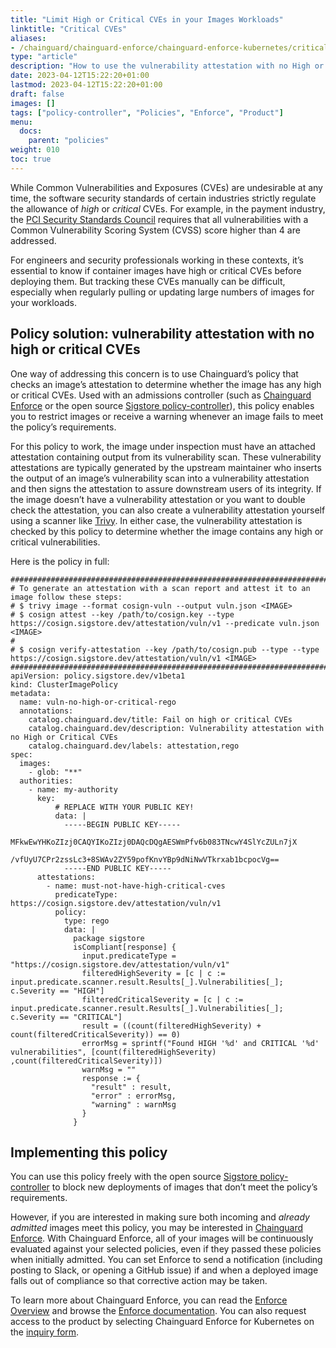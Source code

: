 ```yaml
---
title: "Limit High or Critical CVEs in your Images Workloads"
linktitle: "Critical CVEs"
aliases:
- /chainguard/chainguard-enforce/chainguard-enforce-kubernetes/critical-cve-policy/
type: "article"
description: "How to use the vulnerability attestation with no High or Critical CVEs Policy"
date: 2023-04-12T15:22:20+01:00
lastmod: 2023-04-12T15:22:20+01:00
draft: false
images: []
tags: ["policy-controller", "Policies", "Enforce", "Product"]
menu:
  docs:
    parent: "policies"
weight: 010
toc: true
---
```


While Common Vulnerabilities and Exposures (CVEs) are undesirable at any time, the software security standards of certain industries strictly regulate the allowance of _high_ or _critical_ CVEs.  For example, in the payment industry, the [PCI Security Standards Council](https://www.pcisecuritystandards.org/) requires that all vulnerabilities with a Common Vulnerability Scoring System (CVSS) score higher than 4 are addressed.

For engineers and security professionals working in these contexts, it’s essential to know if container images have high or critical CVEs before deploying them. But tracking these CVEs manually can be difficult, especially when regularly pulling or updating large numbers of images for your workloads.

## Policy solution: vulnerability attestation with no high or critical CVEs

One way of addressing this concern is to use Chainguard’s policy that checks an image’s attestation to determine whether the image has any high or critical CVEs. Used with an admissions controller (such as [Chainguard Enforce](https://www.chainguard.dev/chainguard-enforce) or the open source [Sigstore policy-controller](/open-source/sigstore/policy-controller/how-to-install-policy-controller)), this policy enables you to restrict images or receive a warning whenever an image fails to meet the policy’s requirements.

For this policy to work, the image under inspection must have an attached attestation containing output from its vulnerability scan. These vulnerability attestations are typically generated by the upstream maintainer who inserts the output of an image’s vulnerability scan into a vulnerability attestation and then signs the attestation to assure downstream users of its integrity. If the image doesn’t have a vulnerability attestation or you want to double check the attestation, you can also create a vulnerability attestation yourself using a scanner like [Trivy](https://trivy.dev/). In either case, the vulnerability attestation is checked by this policy to determine whether the image contains any high or critical vulnerabilities.

Here is the policy in full:

```
#############################################################################################
# To generate an attestation with a scan report and attest it to an image follow these steps:
# $ trivy image --format cosign-vuln --output vuln.json <IMAGE>
# $ cosign attest --key /path/to/cosign.key --type https://cosign.sigstore.dev/attestation/vuln/v1 --predicate vuln.json <IMAGE>
#
# $ cosign verify-attestation --key /path/to/cosign.pub --type --type https://cosign.sigstore.dev/attestation/vuln/v1 <IMAGE>
#############################################################################################
apiVersion: policy.sigstore.dev/v1beta1
kind: ClusterImagePolicy
metadata:
  name: vuln-no-high-or-critical-rego
  annotations:
    catalog.chainguard.dev/title: Fail on high or critical CVEs
    catalog.chainguard.dev/description: Vulnerability attestation with no High or Critical CVEs
    catalog.chainguard.dev/labels: attestation,rego
spec:
  images:
    - glob: "**"
  authorities:
    - name: my-authority
      key:
          # REPLACE WITH YOUR PUBLIC KEY!
          data: |
            -----BEGIN PUBLIC KEY-----
            MFkwEwYHKoZIzj0CAQYIKoZIzj0DAQcDQgAESWmPfv6b083TNcwY4SlYcZULn7jX
            /vfUyU7CPr2zssLc3+8SWAv2ZY59pofKnvYBp9dNiNwVTkrxab1bcpocVg==
            -----END PUBLIC KEY-----
      attestations:
        - name: must-not-have-high-critical-cves
          predicateType: https://cosign.sigstore.dev/attestation/vuln/v1
          policy:
            type: rego
            data: |
              package sigstore
              isCompliant[response] {
                input.predicateType = "https://cosign.sigstore.dev/attestation/vuln/v1"
                filteredHighSeverity = [c | c := input.predicate.scanner.result.Results[_].Vulnerabilities[_]; c.Severity == "HIGH"]
                filteredCriticalSeverity = [c | c := input.predicate.scanner.result.Results[_].Vulnerabilities[_]; c.Severity == "CRITICAL"]
                result = ((count(filteredHighSeverity) + count(filteredCriticalSeverity)) == 0)
                errorMsg = sprintf("Found HIGH '%d' and CRITICAL '%d' vulnerabilities", [count(filteredHighSeverity) ,count(filteredCriticalSeverity)])
                warnMsg = ""
                response := {
                  "result" : result,
                  "error" : errorMsg,
                  "warning" : warnMsg
                }
              }
```

## Implementing this policy

You can use this policy freely with the open source [Sigstore policy-controller](https://edu.chainguard.dev/open-source/sigstore/policy-controller/how-to-install-policy-controller) to block new deployments of images that don’t meet the policy’s requirements.

However, if you are interested in making sure both incoming and _already admitted_ images meet this policy, you may be interested in [Chainguard Enforce](https://www.chainguard.dev/chainguard-enforce). With Chainguard Enforce, all of your images will be continuously evaluated against your selected policies, even if they passed these policies when initially admitted. You can set Enforce to send a notification (including posting to Slack, or opening a GitHub issue) if and when a deployed image falls out of compliance so that corrective action may be taken.

To learn more about Chainguard Enforce, you can read the [Enforce Overview](/chainguard/chainguard-enforce/enforce-overview/) and browse the [Enforce documentation](/chainguard/chainguard-enforce). You can also request access to the product by selecting Chainguard Enforce for Kubernetes on the [inquiry form](https://www.chainguard.dev/contact?utm_source=docs).

